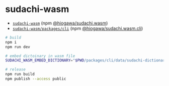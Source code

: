 # sudachi-wasm

- [`sudachi-wasm`](https://github.com/hi-ogawa/sudachi.rs/tree/develop-js/sudachi-wasm) (npm [@hiogawa/sudachi.wasm](https://www.npmjs.com/package/@hiogawa/sudachi.wasm))
- [`sudachi-wasm/packages/cli`](https://github.com/hi-ogawa/sudachi.rs/tree/develop-js/sudachi-wasm/packages/cli) (npm [@hiogawa/sudachi.wasm.cli](https://www.npmjs.com/package/@hiogawa/sudachi.wasm.cli))

```sh
# build
npm i
npm run dev

# embed dictoinary in wasm file
SUDACHI_WASM_EMBED_DICTIONARY="$PWD/packages/cli/data/sudachi-dictionary-20220729/system_small.dic" npm run dev:embed

# release
npm run build
npm publish --access public
```
